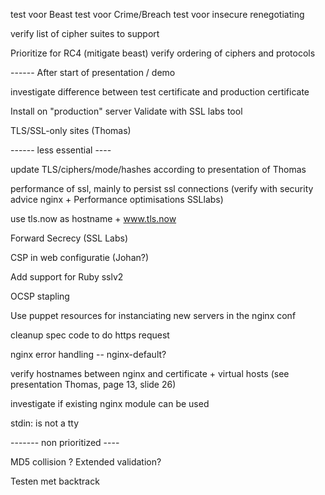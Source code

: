 

test voor Beast
test voor Crime/Breach
test voor insecure renegotiating

verify list of cipher suites to support

Prioritize for RC4 (mitigate beast)
verify ordering of ciphers and protocols

------ After start of presentation / demo

investigate difference between test certificate and production certificate

Install on "production" server
Validate with SSL labs tool

TLS/SSL-only sites (Thomas)

------ less essential ----

update TLS/ciphers/mode/hashes according to presentation of Thomas

performance of ssl, mainly to persist ssl connections (verify with security advice nginx + Performance optimisations SSLlabs)

use tls.now as hostname + www.tls.now

Forward Secrecy (SSL Labs)

CSP in web configuratie (Johan?)

Add support for Ruby sslv2

OCSP stapling

Use puppet resources for instanciating new servers in the nginx conf

cleanup spec code to do https request

nginx error handling -- nginx-default?

verify hostnames between nginx and certificate + virtual hosts (see presentation Thomas, page 13, slide 26)

investigate if existing nginx module can be used

stdin: is not a tty

------- non prioritized ----



MD5 collision ?
Extended validation?

Testen met backtrack





































